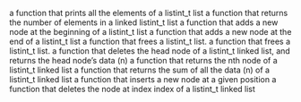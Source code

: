 a function that prints all the elements of a listint_t list
 a function that returns the number of elements in a linked listint_t list
a function that adds a new node at the beginning of a listint_t list
a function that adds a new node at the end of a listint_t list
a function that frees a listint_t list.
a function that frees a listint_t list.
a function that deletes the head node of a listint_t linked list, and returns the head node’s data (n)
 a function that returns the nth node of a listint_t linked list
a function that returns the sum of all the data (n) of a listint_t linked list
a function that inserts a new node at a given position
a function that deletes the node at index index of a listint_t linked list
